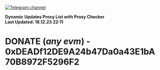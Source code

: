 [![Telegram channel](https://img.shields.io/endpoint?url=https://runkit.io/damiankrawczyk/telegram-badge/branches/master?url=https://t.me/n4z4v0d)](https://t.me/n4z4v0d) 

**Dynamic Updates Proxy List with Proxy Checker**  
**Last Updated: 18.12.23 22:11**

# DONATE (_any evm_) - 0xDEADf12DE9A24b47Da0a43E1bA70B8972F5296F2
